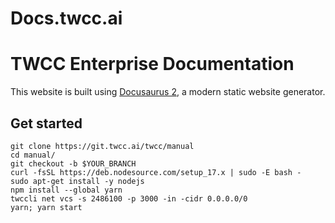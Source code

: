 # Docs.twcc.ai
TWCC Enterprise Documentation
=======

This website is built using [Docusaurus 2](https://docusaurus.io/), a modern static website generator.

## Get started

```bash=
git clone https://git.twcc.ai/twcc/manual
cd manual/
git checkout -b $YOUR_BRANCH
curl -fsSL https://deb.nodesource.com/setup_17.x | sudo -E bash -
sudo apt-get install -y nodejs
npm install --global yarn
twccli net vcs -s 2486100 -p 3000 -in -cidr 0.0.0.0/0
yarn; yarn start
```
